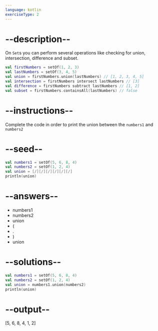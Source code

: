 ```yaml
---
language: kotlin
exerciseType: 2
---
```


# --description--

On `Set`s you can perform several operations like checking for union, intersection, difference and subset.

```kotlin
val firstNumbers = setOf(1, 2, 3)
val lastNumbers = setOf(3, 4, 5)
val union = firstNumbers.union(lastNumbers) // [1, 2, 3, 4, 5]
val intersection = firstNumbers intersect lastNumbers // [3]
val difference = firstNumbers subtract lastNumbers // [1, 2]
val subset = firstNumbers.containsAll(lastNumbers) // false
```

# --instructions--

Complete the code in order to print the union between the `numbers1` and `numbers2`

# --seed--

```kotlin
val numbers1 = setOf(5, 6, 8, 4)
val numbers2 = setOf(1, 2, 4)
val union = [/][/][/][/][/][/]
println(union)
```

# --answers--

- numbers1
- numbers2
- union
- (
- .
- )
-  union 

# --solutions--

```kotlin
val numbers1 = setOf(5, 6, 8, 4)
val numbers2 = setOf(1, 2, 4)
val union = numbers1.union(numbers2)
println(union)
```

# --output--

[5, 6, 8, 4, 1, 2]
